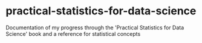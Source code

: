 # practical-statistics-for-data-science
Documentation of my progress through the 'Practical Statistics for Data Science' book and a reference for statistical concepts
